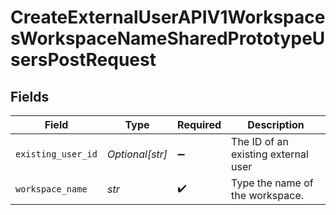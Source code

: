 # CreateExternalUserAPIV1WorkspacesWorkspaceNameSharedPrototypeUsersPostRequest


## Fields

| Field                               | Type                                | Required                            | Description                         |
| ----------------------------------- | ----------------------------------- | ----------------------------------- | ----------------------------------- |
| `existing_user_id`                  | *Optional[str]*                     | :heavy_minus_sign:                  | The ID of an existing external user |
| `workspace_name`                    | *str*                               | :heavy_check_mark:                  | Type the name of the workspace.     |